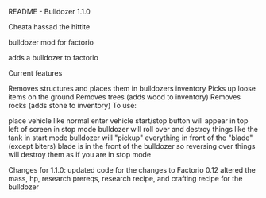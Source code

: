 README - Bulldozer 1.1.0

Cheata
hassad the hittite

bulldozer mod for factorio

adds a bulldozer to factorio

Current features

Removes structures and places them in bulldozers inventory
Picks up loose items on the ground
Removes trees (adds wood to inventory)
Removes rocks (adds stone to inventory)
To use:

place vehicle like normal
enter vehicle
start/stop button will appear in top left of screen
in stop mode bulldozer will roll over and destroy things like the tank
in start mode bulldozer will "pickup" everything in front of the "blade" (except biters)
blade is in the front of the bulldozer so reversing over things will destroy them as if you are in stop mode

Changes for 1.1.0:
updated code for the changes to Factorio 0.12
altered the mass, hp, research prereqs, research recipe, and crafting recipe for the bulldozer
